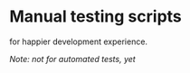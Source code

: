 # Manual testing scripts

for happier development experience.

_Note: not for automated tests, yet_
